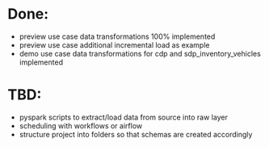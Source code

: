 # Done:
* preview use case data transformations 100% implemented
* preview use case additional incremental load as example
* demo use case data transformations for cdp and sdp_inventory_vehicles implemented

# TBD:
* pyspark scripts to extract/load data from source into raw layer
* scheduling with workflows or airflow
* structure project into folders so that schemas are created accordingly
